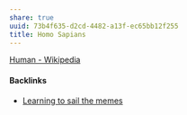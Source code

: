 ```yaml
---
share: true
uuid: 73b4f635-d2cd-4482-a13f-ec65bb12f255
title: Homo Sapians
---
```

[Human - Wikipedia](https://en.wikipedia.org/wiki/Human)

#### Backlinks

* [Learning to sail the memes](/e3ed979d-7207-4dfa-806c-03aab973a4c9)
